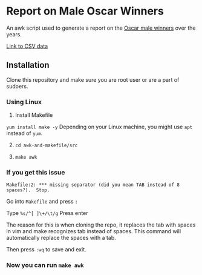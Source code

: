 # Report on Male Oscar Winners

An awk script used to generate a report on the [Oscar male winners](https://people.sc.fsu.edu/~jburkardt/data/csv/oscar_age_male.csv) over the years. 

[Link to CSV data](https://people.sc.fsu.edu/~jburkardt/data/csv/oscar_age_male.csv)

## Installation

Clone this repository and make sure you are root user or are a part of sudoers.
### Using Linux 

1. Install Makefile

```yum install make -y```
Depending on your Linux machine, you might use `apt` instead of `yum`.

2. `cd awk-and-makefile/src`

3. ```make awk```

### If you get this issue
`Makefile:2: *** missing separator (did you mean TAB instead of 8 spaces?).  Stop.
`

Go into `Makefile` and press `:`

Type `%s/^[ ]\+/\t/g` Press enter

The reason for this is when cloning the repo, it replaces the tab with spaces in vim and make recognizes tab instead of spaces. This command will automatically replace the spaces with a tab.

Then press `:wq` to save and exit. 

### Now you can run `make awk`
